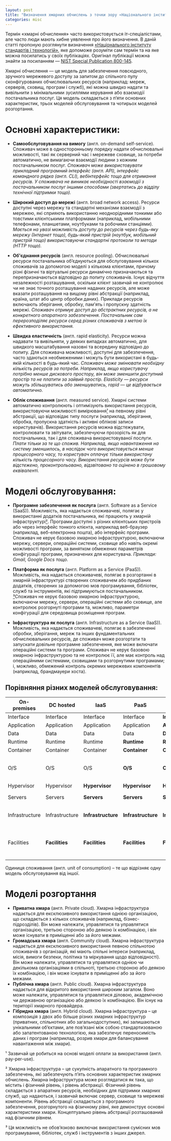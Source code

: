 ```yaml
---
layout: post
title: "Визначення хмарних обчислень з точки зору «Національного інституту стандартів і технологій» США"
categories: misc
---
```


Термін «хмарні обчислення» часто використовується іт-спеціалістами, але часто люди мають хибне уявлення про його визначення. В даній статті пропоную розглянути визначення [«Національного інституту стандартів і технологій»](https://uk.wikipedia.org/wiki/%D0%9D%D0%B0%D1%86%D1%96%D0%BE%D0%BD%D0%B0%D0%BB%D1%8C%D0%BD%D0%B8%D0%B9_%D1%96%D0%BD%D1%81%D1%82%D0%B8%D1%82%D1%83%D1%82_%D1%81%D1%82%D0%B0%D0%BD%D0%B4%D0%B0%D1%80%D1%82%D1%96%D0%B2_%D1%96_%D1%82%D0%B5%D1%85%D0%BD%D0%BE%D0%BB%D0%BE%D0%B3%D1%96%D1%97), яке допоможе розуміти сам термін та на яке можна посилатись у своїх публікаціях. Оригінал публікації можна знайти за посиланням — [NIST Special Publication 800-145](https://nvlpubs.nist.gov/nistpubs/Legacy/SP/nistspecialpublication800-145.pdf).

Хмарні обчислення — це модель для забезпечення повсюдного, зручного мережевого доступу за запитом до спільного пулу сконфігурованих обчислювальних ресурсів (наприклад: мереж, серверів, сховищ, програм і служб), які можна швидко надати та вивільнити з мінімальними зусиллями керування або взаємодії постачальника послуг. Ця модель складається з п’яти основних характеристик, трьох моделей обслуговування та чотирьох моделей розгортання.

# Основні характеристики:

- **Самообслуговування на вимогу** (англ. on-demand self-service). Споживач може в односторонньому порядку надати обчислювальні можливості, такі як серверний час і мережеве сховище, за потреби автоматично, не вимагаючи взаємодії людини з кожним постачальником послуг. *Споживач може використовувати прикладний програмний інтерфейс (англ. API), інтерфейс командного рядка (англ. CLI), вебінтерфейс тощо для отримання ресурсів. У споживача не виникає необхідності взаємодії з постачальником послуг іншими способами (звертатись до відділу технічної підтримки тощо).*

- **Широкий доступ до мережі** (англ. broad network access). Ресурси доступні через мережу та стандартні механізми взаємодії з мережею, які сприяють використанню неоднорідними тонкими або товстими клієнтськими платформами (наприклад, мобільними телефонами, планшетами, ноутбуками та робочими станціями). *Мається на увазі можливість доступу до ресурсів через будь-яку мережу (Інтернет тощо), будь-який пристрій (ноутбук, мобільний пристрій тощо) використовуючи стандартні протоколи та методи (HTTP тощо).*

- **Об'єднання ресурсів** (англ. resource pooling). Обчислювальні ресурси постачальника об’єднуються для обслуговування кількох споживачів за допомогою моделі з кількома клієнтами, причому різні фізичні та віртуальні ресурси динамічно призначаються та перепризначаються відповідно до попиту споживачів. Існує відчуття незалежності розташування, оскільки клієнт зазвичай не контролює чи не знає точного розташування наданих ресурсів, але може вказати розташування на вищому рівні абстракції (наприклад, країна, штат або центр обробки даних). Приклади ресурсів включають зберігання, обробку, пам'ять і пропускну здатність мережі. *Споживач отримує доступ до абстрактних ресурсів, а не конкретного апаратного забезпечення. Постачальник сам перерозподіляє ресурси серед різних споживачів з метою їх ефективного використання.*

- **Швидка еластичність** (англ. rapid elasticity). Ресурси можна надавати та вивільняти, у деяких випадках автоматично, для швидкого масштабування назовні та всередину відповідно до попиту. Для споживача можливості, доступні для забезпечення, часто здаються необмеженими і можуть бути використані в будь-якій кількості в будь-який час. *Споживач може змінювати необхідну кількість ресурсів за потреби. Наприклад, якщо користувачу потрібно менше дискового простору, він може зменшити доступний простір та не платити за зайвий простір. Elasticity — ресурси можуть збільшуватись або зменшуватись, rapid — це відбувається автоматично.*

- **Облік споживання** (англ. measured service). Хмарні системи автоматично контролюють і оптимізують використання ресурсів, використовуючи можливості вимірювання[¹](#footnote-1) на певному рівні абстракції, що відповідає типу послуги (наприклад, зберігання, обробка, пропускна здатність і активні облікові записи користувачів). Використання ресурсів можна відстежувати, контролювати та звітувати, забезпечуючи прозорість як для постачальника, так і для споживача використовуваної послуги. *Плати тільки за те що спожив. Наприклад, якщо навантаження на систему зменшилось, в наслідок чого використовується менше процесорного часу, то користувач оплачує тільки використану кількість процесорного часу. Використання ресурсів може бути відстежено, проконтрольовано, відзвітовано та оцінено в грошовому еквіваленті.*

# Моделі обслуговування:

- **Програмне забезпечення як послуга** (англ. Software as a Service (SaaS)). Можливість, яка надається споживачеві, полягає у використанні додатків постачальника, які працюють у хмарній інфраструктурі[²](#footnote-2). Програми доступні з різних клієнтських пристроїв або через інтерфейс тонкого клієнта, наприклад веб-браузер (наприклад, веб-електронна пошта), або інтерфейс програми. Споживач не керує базовою хмарною інфраструктурою, включаючи мережу, сервери, операційні системи, сховище або навіть окремі можливості програми, за винятком обмежених параметрів конфігурації програми, призначених для користувача. *Приклади: Gmail, Google Docs тощо.*

- **Платформа як послуга** (англ. Platform as a Service (PaaS)). Можливість, яка надається споживачеві, полягає в розгортанні в хмарній інфраструктурі створених споживачем або придбаних додатків, створених за допомогою мов програмування, бібліотек, служб та інструментів, які підтримуються постачальником. [³](#footnote-3)Споживач не керує базовою хмарною інфраструктурою, включаючи мережу, сервери, операційні системи або сховище, але контролює розгорнуті програми та, можливо, параметри конфігурації для середовища розміщення програм. 

- **Інфраструктура як послуга** (англ. Infrastructure as a Service (IaaS)). Можливість, яка надається споживачеві, полягає в забезпеченні обробки, зберігання, мереж та інших фундаментальних обчислювальних ресурсів, де споживач може розгортати та запускати довільне програмне забезпечення, яке може включати операційні системи та програми. Споживач не керує базовою хмарною інфраструктурою та не контролює її, але має контроль над операційними системами, сховищами та розгорнутими програмами; і, можливо, обмежений контроль окремих мережевих компонентів (наприклад, брандмауери хоста). 

## Порівняння різних моделей обслуговування:

| On-premises    | DC hosted      | IaaS               | PaaS               | SaaS               | Example                                    |
|----------------|----------------|--------------------|--------------------|--------------------|--------------------------------------------|
| Interface      | Interface      | Interface          | Interface          | **Interface**      |                                            |
| Application    | Application    | Application        | Application        | **Application**    |                                            |
| Data           | Data           | Data               | Data               | **Data**           |                                            |
| Runtime        | Runtime        | Runtime            | **Runtime**        | **Runtime**        | JRE etc.                                   |
| Container      | Container      | Container          | **Container**      | **Container**      | Docker etc.                                |
| O/S            | O/S            | O/S                | **O/S**            | **O/S**            | Linux, Windows, Mac OS X etc               |
| Hypervisor     | Hypervisor     | **Hypervisor**     | **Hypervisor**     | **Hypervisor**     |                                            |
| Servers        | Servers        | **Servers**        | **Servers**        | **Servers**        | Physical servers                           |
| Infrastructure | Infrastructure | **Infrastructure** | **Infrastructure** | **Infrastructure** | Storage, network etc.                      |
| Facilities     | **Facilities** | **Facilities**     | **Facilities**     | **Facilities**     | Building with power, air conditioning etc. |


Одиниця споживання (англ. unit of consumption) – те що відрізняє одну модель обслуговування від іншої.

# Моделі розгортання

- **Приватна хмара** (англ. Private cloud). Хмарна інфраструктура надається для ексклюзивного використання однією організацією, що складається з кількох споживачів (наприклад, бізнес-підрозділів). Він може належати, управлятися та управлятися організацією, третьою стороною або деякою їх комбінацією, і він може існувати в приміщенні або за його межами.
- **Громадська хмара** (англ. Community cloud). Хмарна інфраструктура надається для ексклюзивного використання певною спільнотою споживачів з організацій, які мають спільні інтереси (наприклад, місія, вимоги безпеки, політика та міркування щодо відповідності). Він може належати, управлятися та управлятися однією чи декількома організаціями в спільноті, третьою стороною або деякою їх комбінацією, і він може існувати в приміщенні або за його межами.
- **Публічна хмара** (англ. Public cloud). Хмарна інфраструктура надається для відкритого використання широким загалом. Воно може належати, управлятися та управлятися діловою, академічною чи державною організацією або деякою їх комбінацією. Він існує на території хмарного провайдера.
- **Гібридна хмара** (англ. Hybrid cloud). Хмарна інфраструктура – це композиція з двох або більше різних хмарних інфраструктур (приватних, спільнотних або загальнодоступних), які залишаються унікальними об’єктами, але пов’язані між собою стандартизованою або запатентованою технологією, яка забезпечує переносимість даних і програм (наприклад, розрив хмари для балансування навантаження між хмари).

<a name="footnote-1">¹</a> Зазвичай це робиться на основі моделі оплати за використання (англ. pay-per-use).

<a name="footnote-2">²</a> Хмарна інфраструктура – це сукупність апаратного та програмного забезпечень, які забезпечують п’ять основних характеристик хмарних обчислень. Хмарна інфраструктура може розглядатися як така, що містить і фізичний рівень, і рівень абстракції. Фізичний рівень складається з апаратних ресурсів, необхідних для підтримки хмарних служб, що надаються, і зазвичай включає сервер, сховище та мережеві компоненти. Рівень абстракції складається з програмного забезпечення, розгорнутого на фізичному рівні, яке демонструє основні характеристики хмари. Концептуально рівень абстракції розташований над фізичним рівнем.

<a name="footnote-3">³</a> Ця можливість не обов’язково виключає використання сумісних мов програмування, бібліотек, служб і інструментів з інших джерел.
